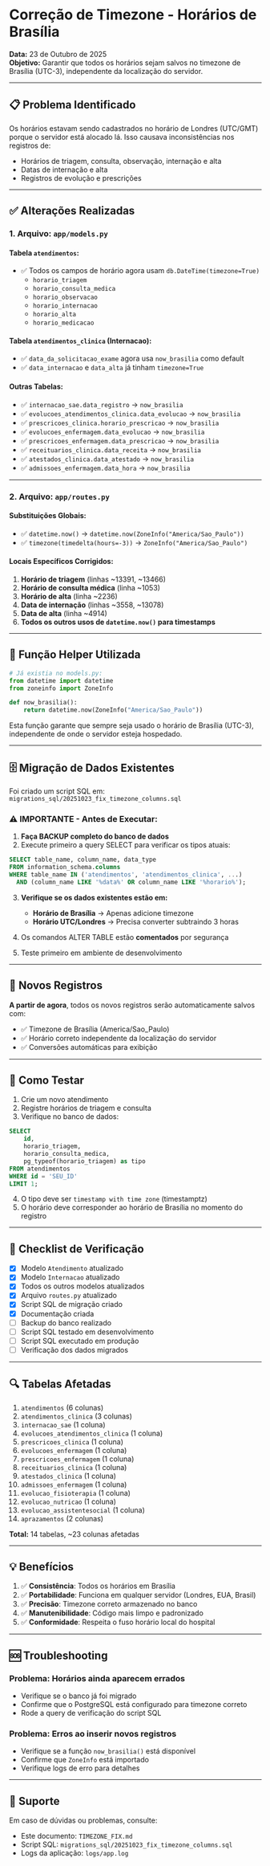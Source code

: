 # Correção de Timezone - Horários de Brasília

**Data:** 23 de Outubro de 2025  
**Objetivo:** Garantir que todos os horários sejam salvos no timezone de Brasília (UTC-3), independente da localização do servidor.

---

## 📋 Problema Identificado

Os horários estavam sendo cadastrados no horário de Londres (UTC/GMT) porque o servidor está alocado lá. Isso causava inconsistências nos registros de:
- Horários de triagem, consulta, observação, internação e alta
- Datas de internação e alta
- Registros de evolução e prescrições

---

## ✅ Alterações Realizadas

### 1. **Arquivo: `app/models.py`**

#### Tabela `atendimentos`:
- ✅ Todos os campos de horário agora usam `db.DateTime(timezone=True)`
  - `horario_triagem`
  - `horario_consulta_medica`
  - `horario_observacao`
  - `horario_internacao`
  - `horario_alta`
  - `horario_medicacao`

#### Tabela `atendimentos_clinica` (Internacao):
- ✅ `data_da_solicitacao_exame` agora usa `now_brasilia` como default
- ✅ `data_internacao` e `data_alta` já tinham `timezone=True`

#### Outras Tabelas:
- ✅ `internacao_sae.data_registro` → `now_brasilia`
- ✅ `evolucoes_atendimentos_clinica.data_evolucao` → `now_brasilia`
- ✅ `prescricoes_clinica.horario_prescricao` → `now_brasilia`
- ✅ `evolucoes_enfermagem.data_evolucao` → `now_brasilia`
- ✅ `prescricoes_enfermagem.data_prescricao` → `now_brasilia`
- ✅ `receituarios_clinica.data_receita` → `now_brasilia`
- ✅ `atestados_clinica.data_atestado` → `now_brasilia`
- ✅ `admissoes_enfermagem.data_hora` → `now_brasilia`

---

### 2. **Arquivo: `app/routes.py`**

#### Substituições Globais:
- ✅ `datetime.now()` → `datetime.now(ZoneInfo("America/Sao_Paulo"))`
- ✅ `timezone(timedelta(hours=-3))` → `ZoneInfo("America/Sao_Paulo")`

#### Locais Específicos Corrigidos:
1. **Horário de triagem** (linhas ~13391, ~13466)
2. **Horário de consulta médica** (linha ~1053)
3. **Horário de alta** (linha ~2236)
4. **Data de internação** (linhas ~3558, ~13078)
5. **Data de alta** (linha ~4914)
6. **Todos os outros usos de `datetime.now()` para timestamps**

---

## 🔧 Função Helper Utilizada

```python
# Já existia no models.py:
from datetime import datetime
from zoneinfo import ZoneInfo

def now_brasilia():
    return datetime.now(ZoneInfo("America/Sao_Paulo"))
```

Esta função garante que sempre seja usado o horário de Brasília (UTC-3), independente de onde o servidor esteja hospedado.

---

## 🗄️ Migração de Dados Existentes

Foi criado um script SQL em: `migrations_sql/20251023_fix_timezone_columns.sql`

### ⚠️ IMPORTANTE - Antes de Executar:

1. **Faça BACKUP completo do banco de dados**
2. Execute primeiro a query SELECT para verificar os tipos atuais:
```sql
SELECT table_name, column_name, data_type
FROM information_schema.columns
WHERE table_name IN ('atendimentos', 'atendimentos_clinica', ...)
  AND (column_name LIKE '%data%' OR column_name LIKE '%horario%');
```

3. **Verifique se os dados existentes estão em:**
   - **Horário de Brasília** → Apenas adicione timezone
   - **Horário UTC/Londres** → Precisa converter subtraindo 3 horas

4. Os comandos ALTER TABLE estão **comentados** por segurança
5. Teste primeiro em ambiente de desenvolvimento

---

## 🚀 Novos Registros

**A partir de agora**, todos os novos registros serão automaticamente salvos com:
- ✅ Timezone de Brasília (America/Sao_Paulo)
- ✅ Horário correto independente da localização do servidor
- ✅ Conversões automáticas para exibição

---

## 🧪 Como Testar

1. Crie um novo atendimento
2. Registre horários de triagem e consulta
3. Verifique no banco de dados:
```sql
SELECT 
    id,
    horario_triagem,
    horario_consulta_medica,
    pg_typeof(horario_triagem) as tipo
FROM atendimentos
WHERE id = 'SEU_ID'
LIMIT 1;
```

4. O tipo deve ser `timestamp with time zone` (timestamptz)
5. O horário deve corresponder ao horário de Brasília no momento do registro

---

## 📝 Checklist de Verificação

- [x] Modelo `Atendimento` atualizado
- [x] Modelo `Internacao` atualizado
- [x] Todos os outros modelos atualizados
- [x] Arquivo `routes.py` atualizado
- [x] Script SQL de migração criado
- [x] Documentação criada
- [ ] Backup do banco realizado
- [ ] Script SQL testado em desenvolvimento
- [ ] Script SQL executado em produção
- [ ] Verificação dos dados migrados

---

## 🔍 Tabelas Afetadas

1. `atendimentos` (6 colunas)
2. `atendimentos_clinica` (3 colunas)
3. `internacao_sae` (1 coluna)
4. `evolucoes_atendimentos_clinica` (1 coluna)
5. `prescricoes_clinica` (1 coluna)
6. `evolucoes_enfermagem` (1 coluna)
7. `prescricoes_enfermagem` (1 coluna)
8. `receituarios_clinica` (1 coluna)
9. `atestados_clinica` (1 coluna)
10. `admissoes_enfermagem` (1 coluna)
11. `evolucao_fisioterapia` (1 coluna)
12. `evolucao_nutricao` (1 coluna)
13. `evolucao_assistentesocial` (1 coluna)
14. `aprazamentos` (2 colunas)

**Total:** 14 tabelas, ~23 colunas afetadas

---

## 💡 Benefícios

1. ✅ **Consistência**: Todos os horários em Brasília
2. ✅ **Portabilidade**: Funciona em qualquer servidor (Londres, EUA, Brasil)
3. ✅ **Precisão**: Timezone correto armazenado no banco
4. ✅ **Manutenibilidade**: Código mais limpo e padronizado
5. ✅ **Conformidade**: Respeita o fuso horário local do hospital

---

## 🆘 Troubleshooting

### Problema: Horários ainda aparecem errados
- Verifique se o banco já foi migrado
- Confirme que o PostgreSQL está configurado para timezone correto
- Rode a query de verificação do script SQL

### Problema: Erros ao inserir novos registros
- Verifique se a função `now_brasilia()` está disponível
- Confirme que `ZoneInfo` está importado
- Verifique logs de erro para detalhes

---

## 📧 Suporte

Em caso de dúvidas ou problemas, consulte:
- Este documento: `TIMEZONE_FIX.md`
- Script SQL: `migrations_sql/20251023_fix_timezone_columns.sql`
- Logs da aplicação: `logs/app.log`

